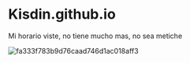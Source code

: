 # Kisdin.github.io
Mi horario viste, no tiene mucho mas, no sea metiche

![fa333f783b9d76caad746d1ac018aff3](https://user-images.githubusercontent.com/125950968/220262388-5a3253f3-6a3b-4010-a5f6-c188cbd5735c.jpg)
